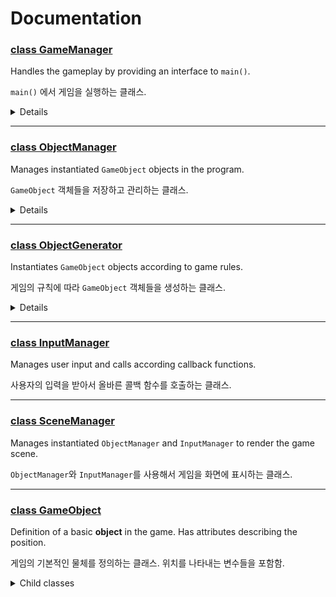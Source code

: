 # Documentation

### [class GameManager](GameManager.md)

Handles the gameplay by providing an interface to `main()`.

`main()` 에서 게임을 실행하는 클래스.

<details>
<summary>Details</summary>

#### Description

This class governs all `...Manager` objects and handles the interaction between those objects. Instantiated and used by `main()`.

#### Member variables

```cpp
private ObjectManager m_ObjectManager;
```

The `ObjectManager` object to use.

```cpp
private ObjectGenerator m_ObjectGenerator;
```

The `ObjectGenerator` object to use. This object will interact with `ObjectManager`.

```cpp
private InputManager m_InputManager;
```

The `InputManager` object to use.

```cpp
private SceneManager m_SceneManager;
```

The `SceneManager` object to use.

#### Constructor

```cpp
GameManager()
```

Instantiates the `GameManager` object. Initializes all member variables and shows the ***title scene***.

***Title scene*** contains the following components.

- Game title
- How to play (brief explanation of controls)
- High scores
- *Press spacebar to start surfing* text

Since this constructor shows the ***title screen***, the `main()` function only has to instantiate this class. 

#### Member functions

```cpp
private void ready()
```

Shows the ***ready scene***. Initializes `Player` object into default position. Called as a callback function from `InputManager` or on game over situation.

***Ready scene*** contains the following components.

- Health bar
- High score
- Boost bar
- Player (at the center of the scene) 

```cpp
private void start()
```

Starts playing the game on the ***gameplay scene***. Initialize the default starting `GameObject` objects into position. Called as a callback function from `InputManager`.

***Gameplay scene*** contains the following components.

- Health bar
- High score
- Boost bar
- Player (at the center of the scene)
- `GameObject` (`Obstacle`s, `Item`s, `Drawback`s, `Surfer`s, `Kraken`)

```cpp
private void render()
```

Renders a frame of gameplay.

**Render mechanism**

There is no fixed time between frames. The value `deltaTime` depends on the processing speed of the computer, and the game re-calculates every entities' position values according to `deltaTime`. The following is the example using `deltaTime` logic for rendering.

```cpp
/**
 A function called to render a frame.
 */
int currentTime, previousTime = -1; // used to calculate deltaTime
void render()
{
    int timeDelta; // time difference between frames in milliseconds
    currentTime = getTime(); // not a stl function, but there should be a function that can get precise current time in milliseconds

    if (previousTime == -1)
        timeDelta = 0;
    else
        timeDelta = currentTime - previousTime;

    // for example, moving the player from its position with its speed
    // the displacement of the player is calculated with computed timeDelta value
    // 0.002 value is just a constant, which can be used to change the speed of the whole game
    m_player.set_center(
        m_player.get_pos_x() + timeDelta * 0.002 * m_player.get_dir_x() * m_player.get_speed(),
        m_player.get_pos_y() + timeDelta * 0.002 * m_player.get_dir_y() * m_player.get_speed(),
        m_player.get_pos_z() + timeDelta * 0.002 * m_player.get_dir_z() * m_player.get_speed()
    );

    // do collision detection and displacement calculations here

    m_SceneManager.render(); // display the computed values onto console
    previousTime = currentTime;
}
```

</details>

---

### [class ObjectManager](ObjectManager.md)

Manages instantiated `GameObject` objects in the program.

`GameObject` 객체들을 저장하고 관리하는 클래스.

<details>
<summary>Details</summary>

#### Description

This class stores and manages multiple `GameObject` objects and `Player` object used for the gameplay. Provides the functionality to reset all game data and getters for objects. All objects from class derived from `GameObject` should be appear in this class after instantiation.

#### Member variables

```cpp
private Player m_player;
```

The player object that user controls. Gets collision checked with `m_vector_movable` and `m_vector_immovable`.

```cpp
private vector<MovableObject> m_vector_movable;
```

A vector of movable objects. Contains `Kraken` and `Surfer` objects. Gets collision checked with `m_vector_movable` and `m_player`.

```cpp
private vector<GameObject> m_vector_immovable;
```

A vector of immovable objects. Contains `Obstacle` and `Drawback` objects.

#### Constructor

```cpp
ObjectManager()
```

Instantiates the `ObjectManager` object. Initializes `m_player` with default player position.

#### Member functions

```cpp
public void clear()
```

Removes all available game objects. Calls `clear()` on vectors and reinitializes `m_player` variable.

Used to restart the game.

##### Getters

```cpp
public Player get_player()
```

Returns the player object.

**Returns**
- An instantiated `Player` instance.

```cpp
public vector<MovableObject> get_movable()
```

Returns all available movable game objects.

**Returns**
- A vector of all instantiated `MovableObject` instances.

```cpp
public vector<GameObject> get_immovable()
```

Returns all available immovable game objects.

**Returns**
- A vector of all instantiated `GameObject` instances that are not `MovableObject`.

##### Setters

```cpp
public void add_movable(MovableObject object)
```

Adds `object` into the `m_vector_movable` vector.

```cpp
public void add_immovable(GameObject object)
```

Adds `object` into the `m_vector_immovable` vector.

</details>

---

### [class ObjectGenerator](ObjectGenerater.md)

Instantiates `GameObject` objects according to game rules.

게임의 규칙에 따라 `GameObject` 객체들을 생성하는 클래스.

<details>
<summary>Details</summary>

#### Description

This class generates `GameObjects` according to game rules (e.g., probability of health item being generated) and adds it into `ObjectManager`. Will be used by `GameManager` class.

#### Member variables

```cpp
private Player m_player;
```

The player object that user controls. Gets collision checked with `m_vector_movable` and `m_vector_immovable`.

```cpp
private vector<MovableObject> m_vector_movable;
```

A vector of movable objects. Contains `Kraken` and `Surfer` objects. Gets collision checked with `m_vector_movable` and `m_player`.

```cpp
private vector<GameObject> m_vector_immovable;
```

A vector of immovable objects. Contains `Obstacle` and `Drawback` objects.

#### Constructor

```cpp
ObjectManager()
```

Instantiates the `ObjectManager` object. Initializes `m_player` with default player position.

#### Member functions

```cpp
public void clear()
```

Removes all available game objects. Calls `clear()` on vectors and reinitializes `m_player` variable.

Used to restart the game.

##### Getters

```cpp
public Player get_player()
```

Returns the player object.

**Returns**
- An instantiated `Player` instance.

```cpp
public vector<MovableObject> get_movable()
```

Returns all available movable game objects.

**Returns**
- A vector of all instantiated `MovableObject` instances.

```cpp
public vector<GameObject> get_immovable()
```

Returns all available immovable game objects.

**Returns**
- A vector of all instantiated `GameObject` instances that are not `MovableObject`.

</details>


---

### [class InputManager](InputManager.md)

Manages user input and calls according callback functions.

사용자의 입력을 받아서 올바른 콜백 함수를 호출하는 클래스.

---

### [class SceneManager](SceneManager.md)

Manages instantiated `ObjectManager` and `InputManager` to render the game scene.

`ObjectManager`와 `InputManager`를 사용해서 게임을 화면에 표시하는 클래스.

---

### [class GameObject](GameObject.md)

Definition of a basic **object** in the game. Has attributes describing the position.

게임의 기본적인 물체를 정의하는 클래스. 위치를 나타내는 변수들을 포함함.

<details>
<summary>Child classes</summary>

#### [class Item : public GameObject](Item.md)

Definition of **item** in the game. Will randomly instantiate between child classes.

게임의 아이템을 정의하는 클래스. 생성시 하위 클래스 중 무작위로 1개를 생성함.

<details>
<summary>Child classes</summary>

##### [class Health : public Item](Health.md)

Definition of **health** item. Increase life by 1 when player hits one.

목숨 아이템을 정의하는 클래스. 충돌시 목숨 1개 증가.

##### [class Boost : public Item](Boost.md)

Definition of **boost** item. Increase boost count by 1 when player hits one.

부스터 아이템을 정의하는 클래스. 충돌시 부스터 아이템 1개 증가.

부스터는 사용시 속도를 +10 만큼 증가시킴. (추후 변경 가능)

</details>

---

#### [class Obstacle : public GameObject](Obstacle.md)

Definition of **obstacle** in the game. Will randomly instantiate between child classes.

게임의 장애물을 정의하는 클래스. 생성시 하위 클래스 중 무작위로 1개를 생성함. (필요시 추가 가능)

<details>
<summary>Child classes</summary>

##### [class Deck : public Obstacle](Deck.md)

Definition of **deck** obstacle. Reduce one life when player hits one.

데크 장애물을 정의하는 클래스. 충돌시 목숨 1개 감소.

##### [class Buoy : public Obstacle](Buoy.md)

Definition of **buoy** obstacle. Reduce one life when player hits one.

부표 장애물을 정의하는 클래스. 충돌시 목숨 1개 감소.

</details>

---

#### [class Drawback : public GameObject](Drawback.md)

Definition of **drawback** objects in the game. Will randomly instantiate between child classes.

플레이어의 속도를 느리게 만드는 장애물을 정의하는 클래스. 생성시 하위 클래스 중 무작위로 1개를 생성함. (필요시 추가 가능)

<details>
<summary>Child classes</summary>

##### [class Seaweed : public Drawback](Seaweed.md)

Definition of **seaweed** drawback object. Reduces player speed when player goes over one.

해초 장애물을 정의하는 클래스. 충돌시 속도 감소.

##### [class Current : public Drawback](Current.md)

Definition of **current** drawback object. Reduces player speed when player goes over one.

해류 장애물을 정의하는 클래스. 충돌시 속도 감소.

</details>

---

#### [class MovableObject : public GameObject](MovableObject.md)

Definition of a basic **movable object** in the game. Has attributes describing the velocity.

게임의 동적인 물체를 정의하는 클래스. 속도를 나타내는 변수들을 포함함.

<details>
<summary>Child classes</summary>

##### [class Player : public MovableObject](Player.md)

Definition of the game **player** character.

게임의 플레이어 캐릭터를 정의하는 클래스.

##### [class Kraken : public MovableObject](Kraken.md)

Definition of the **kraken** boss character. Game over when player hits the kraken.

게임의 크라켄 캐릭터를 정의하는 클래스. 플레이어가 크라켄과 충돌하면 게임 오버.

##### [class Surfer : public MovableObject](Player.md)

Definition of another **surfer** character in game. Reduce one life when player hits another surfer.

게임의 다른 서퍼 캐릭터를 정의하는 클래스. 플레이어가 다른 서퍼와 충돌하면 목숨 1개 감소.

</details>

</details>
